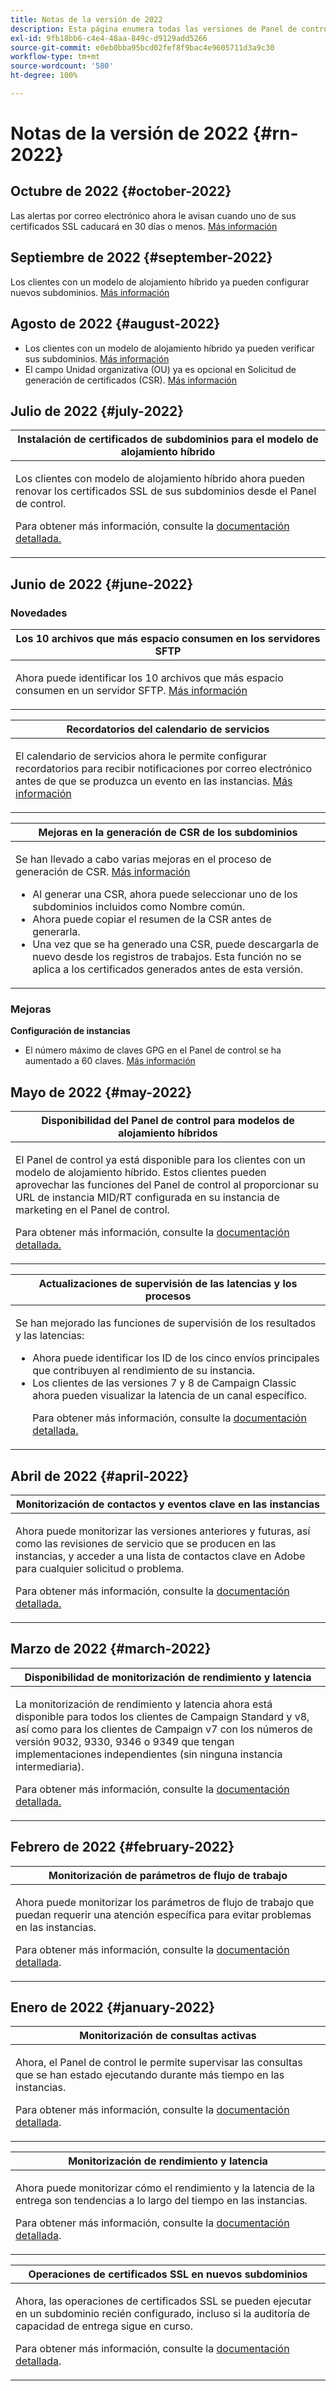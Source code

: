 ```yaml
---
title: Notas de la versión de 2022
description: Esta página enumera todas las versiones de Panel de control de 2022.
exl-id: 9fb18bb6-c4e4-48aa-849c-d9129add5266
source-git-commit: e0eb0bba95bcd02fef8f9bac4e9605711d3a9c30
workflow-type: tm+mt
source-wordcount: '580'
ht-degree: 100%

---
```


# Notas de la versión de 2022 {#rn-2022}

## Octubre de 2022 {#october-2022}

Las alertas por correo electrónico ahora le avisan cuando uno de sus certificados SSL caducará en 30 días o menos. [Más información](../performance-monitoring/using/email-alerting.md)

## Septiembre de 2022 {#september-2022}

Los clientes con un modelo de alojamiento híbrido ya pueden configurar nuevos subdominios. [Más información](../subdomains-certificates/using/setting-up-new-subdomain.md)

## Agosto de 2022 {#august-2022}

* Los clientes con un modelo de alojamiento híbrido ya pueden verificar sus subdominios. [Más información](../subdomains-certificates/using/monitoring-subdomains.md)
* El campo Unidad organizativa (OU) ya es opcional en Solicitud de generación de certificados (CSR). [Más información](../subdomains-certificates/using/renewing-subdomain-certificate.md)

## Julio de 2022 {#july-2022}

<table>
<thead>
<tr>
<th><strong>Instalación de certificados de subdominios para el modelo de alojamiento híbrido</strong><br/></th>
</tr>
</thead>
<tbody>
<tr>
<td>
<p><p>Los clientes con modelo de alojamiento híbrido ahora pueden renovar los certificados SSL de sus subdominios desde el Panel de control.</p><p>Para obtener más información, consulte la <a href="../subdomains-certificates/using/renewing-subdomain-certificate.md">documentación detallada.</a></p>
</td>
</tr>
</tbody>
</table>

## Junio de 2022 {#june-2022}

### Novedades

<table>
<thead>
<tr>
<th><strong>Los 10 archivos que más espacio consumen en los servidores SFTP</strong><br/></th>
</tr>
</thead>
<tbody>
<tr>
<td>
<p>Ahora puede identificar los 10 archivos que más espacio consumen en un servidor SFTP. <a href="../sftp/using/sftp-storage-management.md">Más información</a></p>
</td>
</tr>
</tbody>
</table>

<table>
<thead>
<tr>
<th><strong>Recordatorios del calendario de servicios</strong><br/></th>
</tr>
</thead>
<tbody>
<tr>
<td>
<p>El calendario de servicios ahora le permite configurar recordatorios para recibir notificaciones por correo electrónico antes de que se produzca un evento en las instancias. <a href="../service-events/service-events.md">Más información</a></p>
</td>
</tr>
</tbody>
</table>

<table>
<thead>
<tr>
<th><strong>Mejoras en la generación de CSR de los subdominios</strong><br/></th>
</tr>
</thead>
<tbody>
<tr>
<td>
<p>Se han llevado a cabo varias mejoras en el proceso de generación de CSR. <a href="../subdomains-certificates/using/renewing-subdomain-certificate.md">Más información</a></p><ul><li>Al generar una CSR, ahora puede seleccionar uno de los subdominios incluidos como Nombre común.</li><li>Ahora puede copiar el resumen de la CSR antes de generarla.</li><li>Una vez que se ha generado una CSR, puede descargarla de nuevo desde los registros de trabajos. Esta función no se aplica a los certificados generados antes de esta versión.</li></ul><p>

</td>
</tr>
</tbody>
</table>

### Mejoras

**Configuración de instancias**

* El número máximo de claves GPG en el Panel de control se ha aumentado a 60 claves. [Más información](../instances-settings/using/gpg-keys-management.md)

## Mayo de 2022 {#may-2022}

<table>
<thead>
<tr>
<th><strong>Disponibilidad del Panel de control para modelos de alojamiento híbridos</strong><br/></th>
</tr>
</thead>
<tbody>
<tr>
<td>
<p>El Panel de control ya está disponible para los clientes con un modelo de alojamiento híbrido. Estos clientes pueden aprovechar las funciones del Panel de control al proporcionar su URL de instancia MID/RT configurada en su instancia de marketing en el Panel de control.</p><p>Para obtener más información, consulte la <a href="../instances-settings/using/external-accounts.md">documentación detallada.</a></p>
</td>
</tr>
</tbody>
</table>

<table>
<thead>
<tr>
<th><strong>Actualizaciones de supervisión de las latencias y los procesos</strong><br/></th>
</tr>
</thead>
<tbody>
<tr>
<td>
<p>Se han mejorado las funciones de supervisión de los resultados y las latencias:<ul><li>Ahora puede identificar los ID de los cinco envíos principales que contribuyen al rendimiento de su instancia.</li><li>Los clientes de las versiones 7 y 8 de Campaign Classic ahora pueden visualizar la latencia de un canal específico.</p></li><p>Para obtener más información, consulte la <a href="../performance-monitoring/using/throughputs-latencies.md">documentación detallada.</a></p>
</td>
</tr>
</tbody>
</table>


## Abril de 2022 {#april-2022}

<table>
<thead>
<tr>
<th><strong>Monitorización de contactos y eventos clave en las instancias</strong><br/></th>
</tr>
</thead>
<tbody>
<tr>
<td>
<p>Ahora puede monitorizar las versiones anteriores y futuras, así como las revisiones de servicio que se producen en las instancias, y acceder a una lista de contactos clave en Adobe para cualquier solicitud o problema.</p><p>Para obtener más información, consulte la <a href="../service-events/service-events.md">documentación detallada.</a></p>
</td>
</tr>
</tbody>
</table>

## Marzo de 2022 {#march-2022}

<table>
<thead>
<tr>
<th><strong>Disponibilidad de monitorización de rendimiento y latencia</strong><br/></th>
</tr>
</thead>
<tbody>
<tr>
<td>
<p>La monitorización de rendimiento y latencia ahora está disponible para todos los clientes de Campaign Standard y v8, así como para los clientes de Campaign v7 con los números de versión 9032, 9330, 9346 o 9349 que tengan implementaciones independientes (sin ninguna instancia intermediaria).</p><p>Para obtener más información, consulte la <a href="../performance-monitoring/using/throughputs-latencies.md">documentación detallada.</a></p>
</td>
</tr>
</tbody>
</table>

## Febrero de 2022 {#february-2022}

<table>
<thead>
<tr>
<th><strong>Monitorización de parámetros de flujo de trabajo</strong><br/></th>
</tr>
</thead>
<tbody>
<tr>
<td>
<p>Ahora puede monitorizar los parámetros de flujo de trabajo que puedan requerir una atención específica para evitar problemas en las instancias. </p><p>Para obtener más información, consulte la <a href="../performance-monitoring/using/workflow-monitoring.md">documentación detallada</a>.</p>
</td>
</tr>
</tbody>
</table>

## Enero de 2022 {#january-2022}

<table>
<thead>
<tr>
<th><strong>Monitorización de consultas activas</strong><br/></th>
</tr>
</thead>
<tbody>
<tr>
<td>
<p>Ahora, el Panel de control le permite supervisar las consultas que se han estado ejecutando durante más tiempo en las instancias.</p><p>Para obtener más información, consulte la <a href="../performance-monitoring/using/database-active-queries.md">documentación detallada</a>.</p>
</td>
</tr>
</tbody>
</table>

<table>
<thead>
<tr>
<th><strong>Monitorización de rendimiento y latencia </strong><br/></th>
</tr>
</thead>
<tbody>
<tr>
<td>
<p>Ahora puede monitorizar cómo el rendimiento y la latencia de la entrega son tendencias a lo largo del tiempo en las instancias.</p><p>Para obtener más información, consulte la <a href="../performance-monitoring/using/throughputs-latencies.md">documentación detallada</a>.</p>
</td>
</tr>
</tbody>
</table>

<table>
<thead>
<tr>
<th><strong>Operaciones de certificados SSL en nuevos subdominios</strong><br/></th>
</tr>
</thead>
<tbody>
<tr>
<td>
<p>Ahora, las operaciones de certificados SSL se pueden ejecutar en un subdominio recién configurado, incluso si la auditoría de capacidad de entrega sigue en curso.</p><p>Para obtener más información, consulte la <a href="../subdomains-certificates/using/renewing-subdomain-certificate.md">documentación detallada</a>.</p>
</td>
</tr>
</tbody>
</table>
